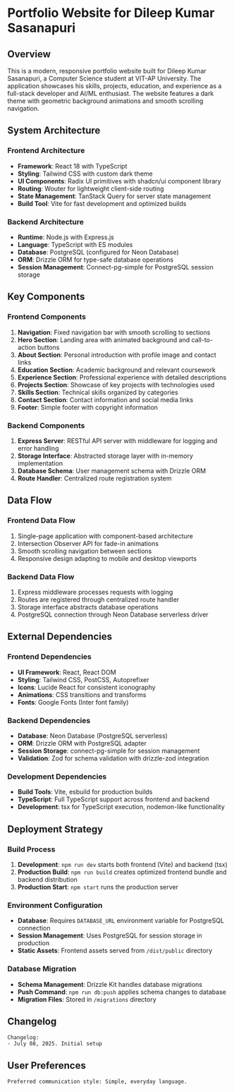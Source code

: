 # Portfolio Website for Dileep Kumar Sasanapuri

## Overview

This is a modern, responsive portfolio website built for Dileep Kumar Sasanapuri, a Computer Science student at VIT-AP University. The application showcases his skills, projects, education, and experience as a full-stack developer and AI/ML enthusiast. The website features a dark theme with geometric background animations and smooth scrolling navigation.

## System Architecture

### Frontend Architecture
- **Framework**: React 18 with TypeScript
- **Styling**: Tailwind CSS with custom dark theme
- **UI Components**: Radix UI primitives with shadcn/ui component library
- **Routing**: Wouter for lightweight client-side routing
- **State Management**: TanStack Query for server state management
- **Build Tool**: Vite for fast development and optimized builds

### Backend Architecture
- **Runtime**: Node.js with Express.js
- **Language**: TypeScript with ES modules
- **Database**: PostgreSQL (configured for Neon Database)
- **ORM**: Drizzle ORM for type-safe database operations
- **Session Management**: Connect-pg-simple for PostgreSQL session storage

## Key Components

### Frontend Components
1. **Navigation**: Fixed navigation bar with smooth scrolling to sections
2. **Hero Section**: Landing area with animated background and call-to-action buttons
3. **About Section**: Personal introduction with profile image and contact links
4. **Education Section**: Academic background and relevant coursework
5. **Experience Section**: Professional experience with detailed descriptions
6. **Projects Section**: Showcase of key projects with technologies used
7. **Skills Section**: Technical skills organized by categories
8. **Contact Section**: Contact information and social media links
9. **Footer**: Simple footer with copyright information

### Backend Components
1. **Express Server**: RESTful API server with middleware for logging and error handling
2. **Storage Interface**: Abstracted storage layer with in-memory implementation
3. **Database Schema**: User management schema with Drizzle ORM
4. **Route Handler**: Centralized route registration system

## Data Flow

### Frontend Data Flow
1. Single-page application with component-based architecture
2. Intersection Observer API for fade-in animations
3. Smooth scrolling navigation between sections
4. Responsive design adapting to mobile and desktop viewports

### Backend Data Flow
1. Express middleware processes requests with logging
2. Routes are registered through centralized route handler
3. Storage interface abstracts database operations
4. PostgreSQL connection through Neon Database serverless driver

## External Dependencies

### Frontend Dependencies
- **UI Framework**: React, React DOM
- **Styling**: Tailwind CSS, PostCSS, Autoprefixer
- **Icons**: Lucide React for consistent iconography
- **Animations**: CSS transitions and transforms
- **Fonts**: Google Fonts (Inter font family)

### Backend Dependencies
- **Database**: Neon Database (PostgreSQL serverless)
- **ORM**: Drizzle ORM with PostgreSQL adapter
- **Session Storage**: connect-pg-simple for session management
- **Validation**: Zod for schema validation with drizzle-zod integration

### Development Dependencies
- **Build Tools**: Vite, esbuild for production builds
- **TypeScript**: Full TypeScript support across frontend and backend
- **Development**: tsx for TypeScript execution, nodemon-like functionality

## Deployment Strategy

### Build Process
1. **Development**: `npm run dev` starts both frontend (Vite) and backend (tsx)
2. **Production Build**: `npm run build` creates optimized frontend bundle and backend distribution
3. **Production Start**: `npm start` runs the production server

### Environment Configuration
- **Database**: Requires `DATABASE_URL` environment variable for PostgreSQL connection
- **Session Management**: Uses PostgreSQL for session storage in production
- **Static Assets**: Frontend assets served from `/dist/public` directory

### Database Migration
- **Schema Management**: Drizzle Kit handles database migrations
- **Push Command**: `npm run db:push` applies schema changes to database
- **Migration Files**: Stored in `/migrations` directory

## Changelog

```
Changelog:
- July 08, 2025. Initial setup
```

## User Preferences

```
Preferred communication style: Simple, everyday language.
```